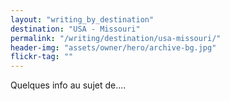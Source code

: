 ```yaml
---
layout: "writing_by_destination"
destination: "USA - Missouri"
permalink: "/writing/destination/usa-missouri/"
header-img: "assets/owner/hero/archive-bg.jpg"
flickr-tag: ""
---
```


Quelques info au sujet de....